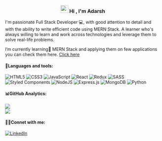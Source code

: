 <h3 align='center'>
<img src="https://media.giphy.com/media/hvRJCLFzcasrR4ia7z/giphy.gif" width="25px"> Hi , I'm Adarsh
</h3>

I'm passionate Full Stack Developer 💻, with good attention to detail and with the ability to write efficient code using MERN Stack. A learner who's always willing to learn and work across technologies and leverage them to solve real-life problems.

I’m currently learning🌱 MERN Stack and applying them on few applications you can check them here. [Click here](https://adarshchavhan.netlify.app )

#### 🧰Languages and tools:
![HTML5](https://img.shields.io/badge/html5-%23E34F26.svg?style=for-the-badge&logo=html5&logoColor=white) ![CSS3](https://img.shields.io/badge/css3-%231572B6.svg?style=for-the-badge&logo=css3&logoColor=white) ![JavaScript](https://img.shields.io/badge/javascript-%23323330.svg?style=for-the-badge&logo=javascript&logoColor=%23F7DF1E) ![React](https://img.shields.io/badge/react-%2320232a.svg?style=for-the-badge&logo=react&logoColor=%2361DAFB) ![Redux](https://img.shields.io/badge/redux-%23593d88.svg?style=for-the-badge&logo=redux&logoColor=white) ![SASS](https://img.shields.io/badge/SASS-hotpink.svg?style=for-the-badge&logo=SASS&logoColor=white) ![Styled Components](https://img.shields.io/badge/styled--components-DB7093?style=for-the-badge&logo=styled-components&logoColor=white) ![NodeJS](https://img.shields.io/badge/node.js-6DA55F?style=for-the-badge&logo=node.js&logoColor=white) ![Express.js](https://img.shields.io/badge/express.js-%23404d59.svg?style=for-the-badge&logo=express&logoColor=%2361DAFB) ![MongoDB](https://img.shields.io/badge/MongoDB-%234ea94b.svg?style=for-the-badge&logo=mongodb&logoColor=white)
![Python](https://img.shields.io/badge/python-3670A0?style=for-the-badge&logo=python&logoColor=ffdd54)
</br>

#### 📊GitHub Analytics:
![](https://github-readme-streak-stats.herokuapp.com/?user=adarshchavhan1&theme=default&hide_border=true)<br/>
![](https://github-readme-stats.vercel.app/api/top-langs/?username=adarshchavhan1&theme=default&hide_border=true&include_all_commits=false&count_private=false&layout=compact)


#### 👨‍💻Connet with me:
[![LinkedIn](https://img.shields.io/badge/LinkedIn-0077B5?style=for-the-badge&logo=linkedin&logoColor=white)](https://www.linkedin.com/in/adarshchavhan1)
